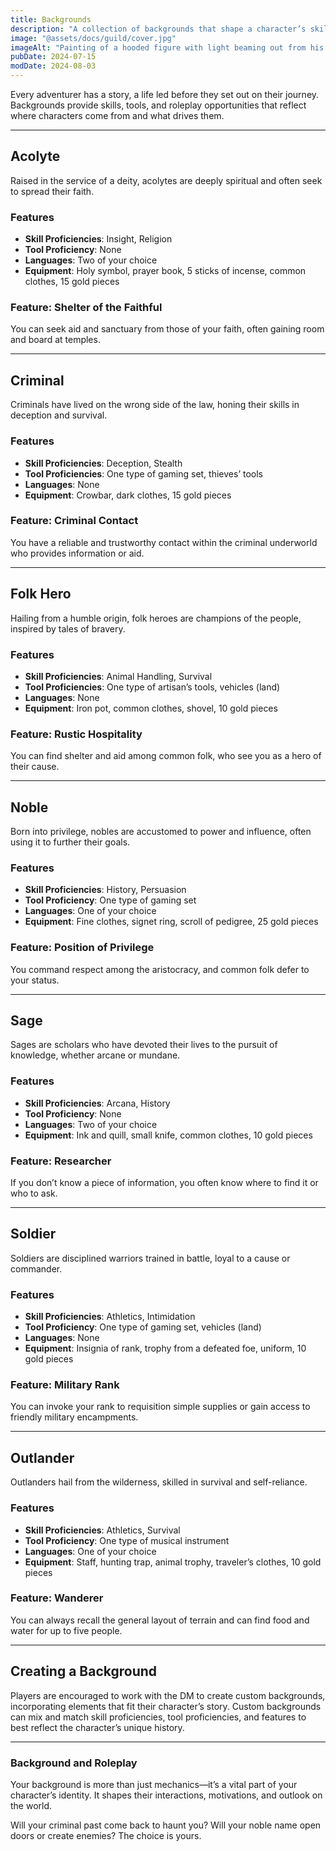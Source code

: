 ```yaml
---
title: Backgrounds
description: "A collection of backgrounds that shape a character’s skills, motivations, and story before becoming an adventurer."
image: "@assets/docs/guild/cover.jpg"
imageAlt: "Painting of a hooded figure with light beaming out from his chest"
pubDate: 2024-07-15
modDate: 2024-08-03
---
```


Every adventurer has a story, a life led before they set out on their journey. Backgrounds provide skills, tools, and roleplay opportunities that reflect where characters come from and what drives them.

---

## Acolyte

Raised in the service of a deity, acolytes are deeply spiritual and often seek to spread their faith.

### Features

- **Skill Proficiencies**: Insight, Religion
- **Tool Proficiency**: None
- **Languages**: Two of your choice
- **Equipment**: Holy symbol, prayer book, 5 sticks of incense, common clothes, 15 gold pieces

### Feature: **Shelter of the Faithful**

You can seek aid and sanctuary from those of your faith, often gaining room and board at temples.

---

## Criminal

Criminals have lived on the wrong side of the law, honing their skills in deception and survival.

### Features

- **Skill Proficiencies**: Deception, Stealth
- **Tool Proficiencies**: One type of gaming set, thieves’ tools
- **Languages**: None
- **Equipment**: Crowbar, dark clothes, 15 gold pieces

### Feature: **Criminal Contact**

You have a reliable and trustworthy contact within the criminal underworld who provides information or aid.

---

## Folk Hero

Hailing from a humble origin, folk heroes are champions of the people, inspired by tales of bravery.

### Features

- **Skill Proficiencies**: Animal Handling, Survival
- **Tool Proficiencies**: One type of artisan’s tools, vehicles (land)
- **Languages**: None
- **Equipment**: Iron pot, common clothes, shovel, 10 gold pieces

### Feature: **Rustic Hospitality**

You can find shelter and aid among common folk, who see you as a hero of their cause.

---

## Noble

Born into privilege, nobles are accustomed to power and influence, often using it to further their goals.

### Features

- **Skill Proficiencies**: History, Persuasion
- **Tool Proficiency**: One type of gaming set
- **Languages**: One of your choice
- **Equipment**: Fine clothes, signet ring, scroll of pedigree, 25 gold pieces

### Feature: **Position of Privilege**

You command respect among the aristocracy, and common folk defer to your status.

---

## Sage

Sages are scholars who have devoted their lives to the pursuit of knowledge, whether arcane or mundane.

### Features

- **Skill Proficiencies**: Arcana, History
- **Tool Proficiency**: None
- **Languages**: Two of your choice
- **Equipment**: Ink and quill, small knife, common clothes, 10 gold pieces

### Feature: **Researcher**

If you don’t know a piece of information, you often know where to find it or who to ask.

---

## Soldier

Soldiers are disciplined warriors trained in battle, loyal to a cause or commander.

### Features

- **Skill Proficiencies**: Athletics, Intimidation
- **Tool Proficiency**: One type of gaming set, vehicles (land)
- **Languages**: None
- **Equipment**: Insignia of rank, trophy from a defeated foe, uniform, 10 gold pieces

### Feature: **Military Rank**

You can invoke your rank to requisition simple supplies or gain access to friendly military encampments.

---

## Outlander

Outlanders hail from the wilderness, skilled in survival and self-reliance.

### Features

- **Skill Proficiencies**: Athletics, Survival
- **Tool Proficiency**: One type of musical instrument
- **Languages**: One of your choice
- **Equipment**: Staff, hunting trap, animal trophy, traveler’s clothes, 10 gold pieces

### Feature: **Wanderer**

You can always recall the general layout of terrain and can find food and water for up to five people.

---

## Creating a Background

Players are encouraged to work with the DM to create custom backgrounds, incorporating elements that fit their character’s story. Custom backgrounds can mix and match skill proficiencies, tool proficiencies, and features to best reflect the character’s unique history.

---

### Background and Roleplay

Your background is more than just mechanics—it’s a vital part of your character’s identity. It shapes their interactions, motivations, and outlook on the world.

Will your criminal past come back to haunt you? Will your noble name open doors or create enemies? The choice is yours.
